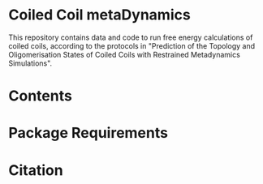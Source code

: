 # Coiled Coil metaDynamics

This repository contains data and code to run free energy calculations of coiled coils, according to the protocols in "Prediction of the Topology and Oligomerisation States of Coiled Coils with Restrained Metadynamics Simulations".

# Contents


# Package Requirements


# Citation
